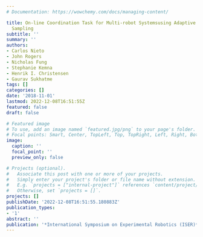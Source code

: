 ```yaml
---
# Documentation: https://wowchemy.com/docs/managing-content/

title: On-line Coordination Task for Multi-robot Systemsusing Adaptive Informative
  Sampling
subtitle: ''
summary: ''
authors:
- Carlos Nieto
- John Rogers
- Nicholas Fung
- Stephanie Kemna
- Henrik I. Christensen
- Gaurav Sukhatme
tags: []
categories: []
date: '2018-11-01'
lastmod: 2022-12-08T16:51:55Z
featured: false
draft: false

# Featured image
# To use, add an image named `featured.jpg/png` to your page's folder.
# Focal points: Smart, Center, TopLeft, Top, TopRight, Left, Right, BottomLeft, Bottom, BottomRight.
image:
  caption: ''
  focal_point: ''
  preview_only: false

# Projects (optional).
#   Associate this post with one or more of your projects.
#   Simply enter your project's folder or file name without extension.
#   E.g. `projects = ["internal-project"]` references `content/project/deep-learning/index.md`.
#   Otherwise, set `projects = []`.
projects: []
publishDate: '2022-12-08T16:51:55.180883Z'
publication_types:
- '1'
abstract: ''
publication: '*International Symposium on Experimental Robotics (ISER)*'
---
```

